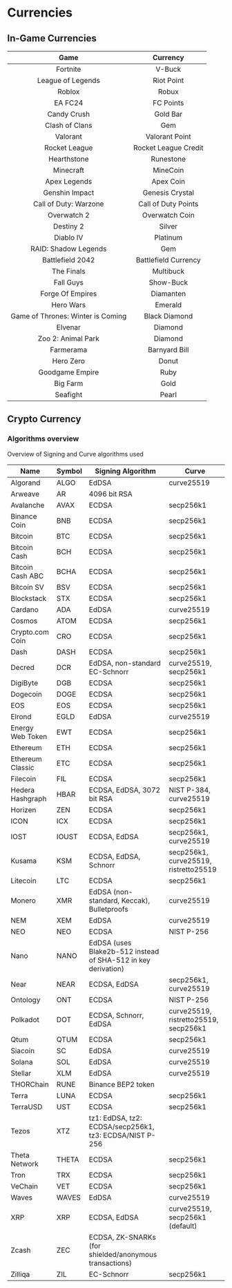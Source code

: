 # Currencies

## In-Game Currencies

|               Game                |       Currency       |
|:---------------------------------:|:--------------------:|
|             Fortnite              |        V-Buck        |
|         League of Legends         |      Riot Point      |
|              Roblox               |        Robux         |
|              EA FC24              |      FC Points       |
|            Candy Crush            |       Gold Bar       |
|          Clash of Clans           |         Gem          |
|             Valorant              |    Valorant Point    |
|           Rocket League           | Rocket League Credit |
|            Hearthstone            |      Runestone       |
|             Minecraft             |       MineCoin       |
|           Apex Legends            |      Apex Coin       |
|          Genshin Impact           |   Genesis Crystal    |
|       Call of Duty: Warzone       | Call of Duty Points  |
|            Overwatch 2            |    Overwatch Coin    |
|             Destiny 2             |        Silver        |
|             Diablo IV             |       Platinum       |
|       RAID: Shadow Legends        |         Gem          |
|         Battlefield 2042          | Battlefield Currency |
|            The Finals             |      Multibuck       |
|             Fall Guys             |      Show-Buck       |
|         Forge Of Empires          |      Diamanten       |
|             Hero Wars             |       Emerald        |
| Game of Thrones: Winter is Coming |    Black Diamond     |
|              Elvenar              |       Diamond        |
|        Zoo 2: Animal Park         |       Diamond        |
|             Farmerama             |    Barnyard Bill     |
|             Hero Zero             |        Donut         |
|          Goodgame Empire          |         Ruby         |
|             Big Farm              |         Gold         |
|             Seafight              |        Pearl         |

## Crypto Currency

### Algorithms overview

Overview of Signing and Curve algorithms used

| Name             | Symbol | Signing Algorithm                                             | Curve                                 |
|------------------|--------|---------------------------------------------------------------|---------------------------------------|
| Algorand         | ALGO   | EdDSA                                                         | curve25519                            |
| Arweave          | AR     | 4096 bit RSA                                                  |                                       |
| Avalanche        | AVAX   | ECDSA                                                         | secp256k1                             |
| Binance Coin     | BNB    | ECDSA                                                         | secp256k1                             |
| Bitcoin          | BTC    | ECDSA                                                         | secp256k1                             |
| Bitcoin Cash     | BCH    | ECDSA                                                         | secp256k1                             |
| Bitcoin Cash ABC | BCHA   | ECDSA                                                         | secp256k1                             |
| Bitcoin SV       | BSV    | ECDSA                                                         | secp256k1                             |
| Blockstack       | STX    | ECDSA                                                         | secp256k1                             |
| Cardano          | ADA    | EdDSA                                                         | curve25519                            |
| Cosmos           | ATOM   | ECDSA                                                         | secp256k1                             |
| Crypto.com Coin  | CRO    | ECDSA                                                         | secp256k1                             |
| Dash             | DASH   | ECDSA                                                         | secp256k1                             |
| Decred           | DCR    | EdDSA, non-standard EC-Schnorr                                | curve25519, secp256k1                 |
| DigiByte         | DGB    | ECDSA                                                         | secp256k1                             |
| Dogecoin         | DOGE   | ECDSA                                                         | secp256k1                             |
| EOS              | EOS    | ECDSA                                                         | secp256k1                             |
| Elrond           | EGLD   | EdDSA                                                         | curve25519                            |
| Energy Web Token | EWT    | ECDSA                                                         | secp256k1                             |
| Ethereum         | ETH    | ECDSA                                                         | secp256k1                             |
| Ethereum Classic | ETC    | ECDSA                                                         | secp256k1                             |
| Filecoin         | FIL    | ECDSA                                                         | secp256k1                             |
| Hedera Hashgraph | HBAR   | ECDSA, EdDSA, 3072 bit RSA                                    | NIST P-384, curve25519                |
| Horizen          | ZEN    | ECDSA                                                         | secp256k1                             |
| ICON             | ICX    | ECDSA                                                         | secp256k1                             |
| IOST             | IOUST  | ECDSA, EdDSA                                                  | secp256k1, curve25519                 |
| Kusama           | KSM    | ECDSA, EdDSA, Schnorr                                         | secp256k1, curve25519, ristretto25519 |
| Litecoin         | LTC    | ECDSA                                                         | secp256k1                             |
| Monero           | XMR    | EdDSA (non-standard, Keccak), Bulletproofs                    | curve25519                            |
| NEM              | XEM    | EdDSA                                                         | curve25519                            |
| NEO              | NEO    | ECDSA                                                         | NIST P-256                            |
| Nano             | NANO   | EdDSA (uses Blake2b-512 instead of SHA-512 in key derivation) |                                       |
| Near             | NEAR   | ECDSA, EdDSA                                                  | secp256k1, curve25519                 |
| Ontology         | ONT    | ECDSA                                                         | NIST P-256                            |
| Polkadot         | DOT    | ECDSA, Schnorr, EdDSA                                         | curve25519, ristretto25519, secp256k1 |
| Qtum             | QTUM   | ECDSA                                                         | secp256k1                             |
| Siacoin          | SC     | EdDSA                                                         | curve25519                            |
| Solana           | SOL    | EdDSA                                                         | curve25519                            |
| Stellar          | XLM    | EdDSA                                                         | curve25519                            |
| THORChain        | RUNE   | Binance BEP2 token                                            |                                       |
| Terra            | LUNA   | ECDSA                                                         | secp256k1                             |
| TerraUSD         | UST    | ECDSA                                                         | secp256k1                             |
| Tezos            | XTZ    | tz1: EdDSA, tz2: ECDSA/secp256k1, tz3: ECDSA/NIST P-256       |                                       |
| Theta Network    | THETA  | ECDSA                                                         | secp256k1                             |
| Tron             | TRX    | ECDSA                                                         | secp256k1                             |
| VeChain          | VET    | ECDSA                                                         | secp256k1                             |
| Waves            | WAVES  | EdDSA                                                         | curve25519                            |
| XRP              | XRP    | ECDSA, EdDSA                                                  | curve25519, secp256k1 (default)       |
| Zcash            | ZEC    | ECDSA, ZK-SNARKs (for shielded/anonymous transactions)        |                                       |
| Zilliqa          | ZIL    | EC-Schnorr                                                    | secp256k1                             |
